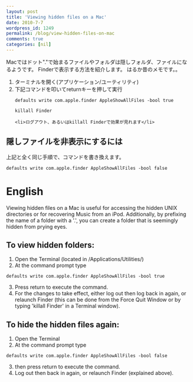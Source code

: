 ```yaml
---
layout: post
title: 'Viewing hidden files on a Mac'
date: 2010-7-7
wordpress_id: 1249
permalink: /blog/view-hidden-files-on-mac
comments: true
categories: [nil]
---
```

Macではドット"."で始まるファイルやフォルダは隠しフォルダ、ファイルになるようです。
Finderで表示する方法を紹介します。
はるか昔のメモです。。


<ol>
	<li>ターミナルを開く(アプリケーション/ユーティリティ)</li>
	<li>下記コマンドを叩いてreturnキーを押して実行</li>

```plain
defaults write com.apple.finder AppleShowAllFiles -bool true

killall Finder

```
	<li>ログアウト、あるいはkillall Finderで効果が見れます</li>

</ol>


## 隠しファイルを非表示にするには
上記と全く同じ手順で、コマンドを書き換えます。

```plain
defaults write com.apple.finder AppleShowAllFiles -bool false

```

# English

Viewing hidden files on a Mac is useful for accessing the hidden UNIX directories or for recovering Music from an iPod. Additionally, by prefixing the name of a folder with a '.', you can create a folder that is seemingly hidden from prying eyes.

## To view hidden folders:

  1. Open the Terminal (located in /Applications/Utilities/)
  2. At the command prompt type

```plain
defaults write com.apple.finder AppleShowAllFiles -bool true

```
  3. Press return to execute the command.
  4. For the changes to take effect, either log out then log back in again, or relaunch Finder (this can be done from the Force Quit Window or by typing 'killall Finder' in a Terminal window).

## To hide the hidden files again:

  1. Open the Terminal
  2. At the command prompt type

```plain
defaults write com.apple.finder AppleShowAllFiles -bool false

```
  3. then press return to execute the command.
  4. Log out then back in again, or relaunch Finder (explained above).
